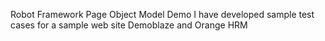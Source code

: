 Robot Framework Page Object Model Demo
I have developed sample test cases for a sample web site Demoblaze and Orange HRM 
